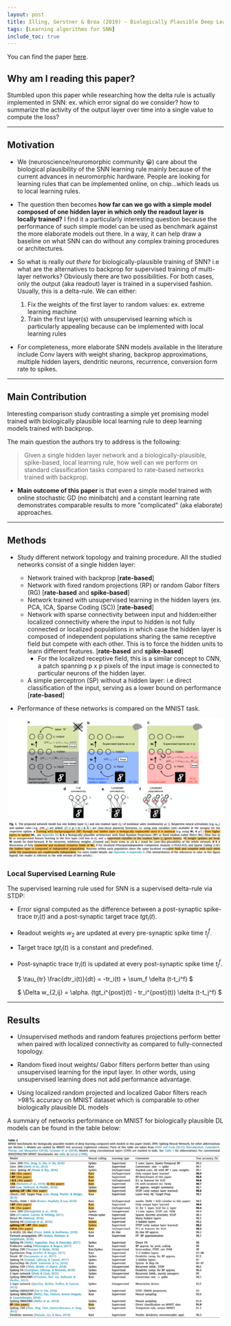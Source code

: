 ```yaml
---
layout: post
title: Illing, Gerstner & Brea (2019) - Biologically Plausible Deep Learning - but how far can we go with shallow networks?
tags: [Learning algorithms for SNN]
include_toc: true
---
```

You can find the paper [here](https://www.sciencedirect.com/science/article/pii/S0893608019301741#appE).

## Why am I reading this paper?
Stumbled upon this paper while researching how the delta rule is actually implemented in SNN: ex. which error signal do we consider? how to summarize the activity of the output layer over time into a single value to compute the loss?

---
## Motivation
- We (neuroscience/neuromorphic community 😀) care about the biological plausibility of the SNN learning rule mainly because of the current advances in neuromorphic hardware. People are looking for learning rules that can be implemented online, on chip...which leads us to local learning rules.


- The question then becomes **how far can we go with a simple model composed of one hidden layer in which only the readout layer is locally trained?** I find it a particularly interesting question because the performance of such simple model can be used as benchmark against the more elaborate models out there. In a way, it can help draw a baseline on what SNN can do without any complex training procedures or architectures.

- So what is really *out there* for biologically-plausible training of SNN? i.e what are the alternatives to backprop for supervised training of multi-layer networks? Obviously there are two possibilities. For both cases, only the output (aka readout) layer is trained in a supervised fashion. Usually, this is a delta-rule. We can either:
  1. Fix the weights of the first layer to random values: ex.  extreme learning machine
  2. Train the first layer(s) with unsupervised learning which is particularly appealing because can be implemented with local learning rules 
  

- For completeness, more elaborate SNN models available in the literature include Conv layers with weight sharing, backprop approximations, multiple hidden layers, dendritic neurons, recurrence, conversion form rate to spikes. 

---
## Main Contribution
Interesting comparison study contrasting a simple yet promising model trained with biologically plausible local learning rule to deep learning models trained with backprop.

The main question the authors try to address is the following:
> Given a single hidden layer network and a biologically-plausible, spike-based, local learning rule, how well can we perform on standard classification tasks compared to rate-based networks trained with backprop.

- **Main outcome of this paper** is that even a simple model trained with online stochastic GD (no minibatch) and a constant learning rate demonstrates comparable results to more "complicated" (aka elaborate) approaches.

---
## Methods
- Study different network topology and training procedure. All the studied networks consist of a single hidden layer:
  - Network trained with backprop [**rate-based**]
  - Network with fixed random projections (RP) or random Gabor filters (RG)  [**rate-based** and **spike-based**]
  - Network trained with unsupervised learning in the hidden layers (ex. PCA, ICA, Sparse Coding (SC)) [**rate-based**]
  - Network with sparse connectivity between input and hidden:either localized connectivity where the input to hidden is not fully connected or localized populations in which case the hidden layer is composed of independent populations sharing the same receptive field but compete with each other. This is to force the hidden units to learn different features. [**rate-based** and **spike-based**]
      - For the localized receptive field, this is a similar concept to CNN, a patch spanning p x p pixels of the input image is connected to particular neurons of the hidden layer.
  - A simple perceptron (SP) without a hidden layer: i.e direct classification of the input, serving as a lower bound on performance [**rate-based**]
  
- Performance of these networks is compared on the MNIST task.

![simulated_networks](/lit_review/figures/illing_networks.png)

### Local Supervised Learning Rule
The supervised learning rule used for SNN is a supervised delta-rule via STDP:
- Error signal computed as the difference between a post-synaptic spike-trace $tr_i(t)$ and a post-synaptic target trace $tgt_i(t)$.
- Readout weights $w_2$ are updated at every pre-synaptic spike time $t_j^f$.
- Target trace $tgt_i(t)$ is a constant and predefined.
- Post-synaptic trace $tr_i(t)$ is updated at every post-synaptic spike time $t_i^f$.

  $ \tau_{tr} \frac{dtr_i(t)}{dt} = -tr_i(t) + \sum_f \delta (t-t_i^f) $
  
  $
    \Delta w_{2,ij} = \alpha. (tgt_i^{post}(t) - tr_i^{post}(t)) \delta (t-t_j^f)
  $

---
## Results
- Unsupervised methods and random features projections perform better when paired with localized connectivity as compared to fully-connected topology.
  
- Random fixed inout weights/ Gabor filters perform better than using unsupervised learning for the input layer. In other words, using unsupervised learning does not add performance advantage.
  
- Using localized random projected and localized Gabor filters reach >98% accuracy on MNIST dataset which is comparable to other biologically plausible DL models

A summary of networks performance on MNIST for biologically plausible DL models can be found in the table below:

![summary](/lit_review/figures/MNIST_benchmark.png)

  